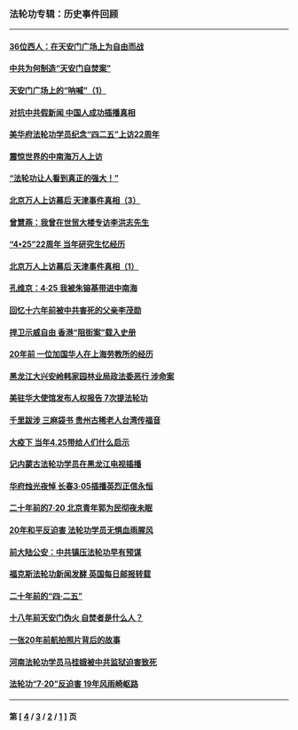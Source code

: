 ### 法轮功专辑：历史事件回顾
---
#### [36位西人：在天安门广场上为自由而战](../../pages/nf5793/n13390029.md?08230430) 
#### [中共为何制造“天安门自焚案”](../../pages/nf5793/n13183270.md?08230430) 
#### [天安门广场上的“呐喊”（1）](../../pages/nf5793/n13105277.md?08230430) 
#### [对抗中共假新闻 中国人成功插播真相](../../pages/nf5793/n12910618.md?08230430) 
#### [美华府法轮功学员纪念“四二五”上访22周年](../../pages/nf5793/n12904445.md?08230430) 
#### [震惊世界的中南海万人上访](../../pages/nf5793/n12903976.md?08230430) 
#### [“法轮功让人看到真正的强大！”](../../pages/nf5793/n12903195.md?08230430) 
#### [北京万人上访幕后 天津事件真相（3）](../../pages/nf5793/n12902807.md?08230430) 
#### [曾慧燕：我曾在世贸大楼专访李洪志先生](../../pages/nf5793/n12898729.md?08230430) 
#### [“4•25”22周年 当年研究生忆经历](../../pages/nf5793/n12894152.md?08230430) 
#### [北京万人上访幕后 天津事件真相（1）](../../pages/nf5793/n12885174.md?08230430) 
#### [孔维京：4·25 我被朱镕基带进中南海](../../pages/nf5793/n12864987.md?08230430) 
#### [回忆十六年前被中共害死的父亲李茂勋](../../pages/nf5793/n12880270.md?08230430) 
#### [捍卫示威自由 香港“阻街案”载入史册](../../pages/nf5793/n12811245.md?08230430) 
#### [20年前 一位加国华人在上海劳教所的经历](../../pages/nf5793/n12707932.md?08230430) 
#### [黑龙江大兴安岭韩家园林业局政法委恶行 涉命案](../../pages/nf5793/n12622815.md?08230430) 
#### [美驻华大使馆发布人权报告 7次提法轮功](../../pages/nf5793/n12520541.md?08230430) 
#### [千里跋涉 三麻袋书 贵州古稀老人台湾传福音](../../pages/nf5793/n12198750.md?08230430) 
#### [大疫下 当年4.25带给人们什么启示](../../pages/nf5793/n12058565.md?08230430) 
#### [记内蒙古法轮功学员在黑龙江电视插播](../../pages/nf5793/n11699194.md?08230430) 
#### [华府烛光夜悼 长春3·05插播英烈正信永恒](../../pages/nf5793/n11397432.md?08230430) 
#### [二十年前的7·20 北京青年郭为民彻夜未眠](../../pages/nf5793/n11354195.md?08230430) 
#### [20年和平反迫害 法轮功学员无惧血雨腥风](../../pages/nf5793/n11348279.md?08230430) 
#### [前大陆公安：中共镇压法轮功早有预谋](../../pages/nf5793/n11352168.md?08230430) 
#### [福克斯法轮功新闻发酵  英国每日邮报转载](../../pages/nf5793/n11285952.md?08230430) 
#### [二十年前的“四·二五”](../../pages/nf5793/n11207639.md?08230430) 
#### [十八年前天安门伪火 自焚者是什么人？](../../pages/nf5793/n10996556.md?08230430) 
#### [一张20年前航拍照片背后的故事](../../pages/nf5793/n10693797.md?08230430) 
#### [河南法轮功学员马桂娥被中共监狱迫害致死](../../pages/nf5793/n10684974.md?08230430) 
#### [法轮功“7‧20”反迫害 19年风雨崎岖路](../../pages/nf5793/n10570834.md?08230430) 

---
#### 第 [ [4](./4.md?08230430) / [3](./3.md?08230430) / [2](./2.md?08230430) / [1](./1.md?08230430) ] 页
